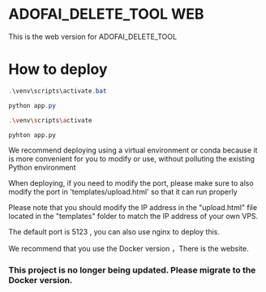 # ADOFAI_DELETE_TOOL WEB

This is the web version for ADOFAI_DELETE_TOOL

# How to deploy
```powershell
.\venv\scripts\activate.bat

python app.py 
```


```bash
.\venv\scripts\activate

pyhton app.py
```

We recommend deploying using a virtual environment or conda because it is more convenient for you to modify or use, without polluting the existing Python environment

When deploying, if you need to modify the port, please make sure to also modify the port in 'templates/upload.html' so that it can run properly

Please note that you should modify the IP address in the "upload.html" file located in the "templates" folder to match the IP address of your own VPS.

The default port is 5123 , you can also use nginx to deploy this.

We recommend that you use the Docker version ，There is the website.

### **This project is no longer being updated. Please migrate to the Docker version.**
